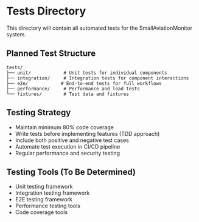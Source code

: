 # Tests Directory

This directory will contain all automated tests for the SmallAviationMonitor system.

## Planned Test Structure

```
tests/
├── unit/            # Unit tests for individual components
├── integration/     # Integration tests for component interactions
├── e2e/            # End-to-end tests for full workflows
├── performance/     # Performance and load tests
└── fixtures/        # Test data and fixtures
```

## Testing Strategy
- Maintain minimum 80% code coverage
- Write tests before implementing features (TDD approach)
- Include both positive and negative test cases
- Automate test execution in CI/CD pipeline
- Regular performance and security testing

## Testing Tools (To Be Determined)
- Unit testing framework
- Integration testing framework
- E2E testing framework
- Performance testing tools
- Code coverage tools
